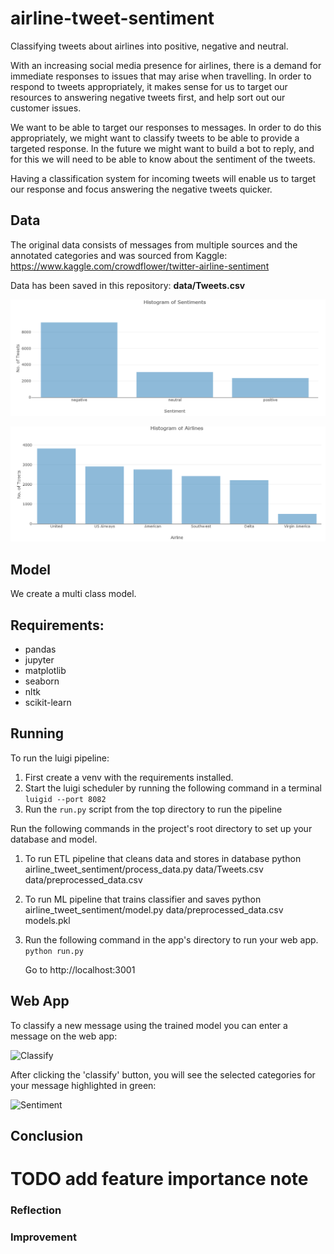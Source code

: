 # airline-tweet-sentiment
Classifying tweets about airlines into positive, negative and neutral. 

With an increasing social media presence for airlines, there is a demand for immediate responses to issues that may 
arise when travelling. In order to respond to tweets appropriately, it makes sense for us to target our resources to
 answering negative tweets first, and help sort out our customer issues. 

We want to be able to target our responses to messages. In order to do this appropriately, we might want 
to classify tweets to be able to provide a targeted response. In the future we might want to build a bot to reply, and 
for this we will need to be able to know about the sentiment of the tweets.

Having a classification system for incoming tweets will enable us to target our response and focus answering the 
negative tweets quicker.

## Data

The original data consists of messages from multiple sources and the annotated categories and was sourced from Kaggle:
https://www.kaggle.com/crowdflower/twitter-airline-sentiment

Data has been saved in this repository:
**data/Tweets.csv**

![Classify](/app/screenshots/sentiment_histogram.PNG)

![Classify](/app/screenshots/airline_histogram.PNG)

## Model

We create a multi class model.

## Requirements:
* pandas
* jupyter
* matplotlib
* seaborn
* nltk
* scikit-learn

## Running

To run the luigi pipeline:

1. First create a venv with the requirements installed.
1. Start the luigi scheduler by running the following command in a terminal
    ```luigid --port 8082```
1. Run the ```run.py``` script from the top directory to run the pipeline

Run the following commands in the project's root directory to set up your database and model.

1. To run ETL pipeline that cleans data and stores in database python airline_tweet_sentiment/process_data.py data/Tweets.csv data/preprocessed_data.csv
2. To run ML pipeline that trains classifier and saves python airline_tweet_sentiment/model.py data/preprocessed_data.csv models.pkl
3. Run the following command in the app's directory to run your web app. 
```python run.py```

    Go to http://localhost:3001

## Web App

To classify a new message using the trained model you can enter a message on the web app:

![Classify](/app/screenshots/classify_tweet.PNG)

After clicking the 'classify' button, you will see the selected categories for your message highlighted in green:

![Sentiment](/app/screenshots/highlighted_sentiment.PNG)

## Conclusion
# TODO add feature importance note

### Reflection

### Improvement

